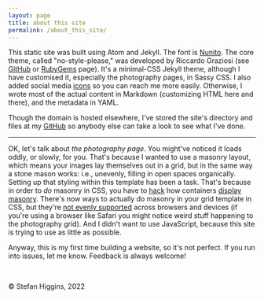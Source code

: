 ```yaml
---
layout: page
title: about this site
permalink: /about_this_site/
---
```


This static site was built using Atom and Jekyll. The font is [Nunito](https://fonts.google.com/specimen/Nunito?category=Sans+Serif). The core theme, called "no-style-please," was developed by Riccardo Graziosi (see [GitHub](https://github.com/riggraz/no-style-please) or [RubyGems](https://rubygems.org/gems/no-style-please) page). It's a minimal-CSS Jekyll theme, although I have customised it, especially the photography pages, in Sassy CSS. I also added social media [icons](https://evil-icons.io/) so you can reach me more easily. Otherwise, I wrote most of the actual content in Markdown (customizing HTML here and there), and the metadata in YAML.

Though the domain is hosted elsewhere, I've stored the site's directory and files at my [GitHub](https://github.com/StefanHig) so anybody else can take a look to see what I've done.

***

OK, let's talk about *the photography page*. You might've noticed it loads oddly, or slowly, for you. That's because I wanted to use a masonry layout, which means your images lay themselves out in a grid, but in the same way a stone mason works: i.e., unevenly, filling in open spaces organically. Setting up that styling within this template has been a task. That's because in order to *do* masonry in CSS, you have to [hack](https://css-tricks.com/piecing-together-approaches-for-a-css-masonry-layout/) how containers [display masonry](https://www.smashingmagazine.com/native-css-masonry-layout-css-grid/). There's now ways to actually do masonry in your grid template in CSS, but they're [not evenly supported](https://developer.mozilla.org/en-US/docs/Web/CSS/CSS_Grid_Layout/Masonry_Layout) across browsers and devices (if you're using a browser like Safari you might notice weird stuff happening to the photography grid). And I didn't want to use JavaScript, because this site is trying to use as little as possible.

Anyway, this is my first time building a website, so it's not perfect. If you run into issues, let me know. Feedback is always welcome!

<br>

&copy; Stefan Higgins, 2022
